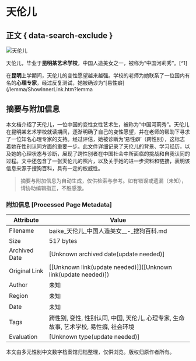 # 天伦儿

## 正文 { data-search-exclude }


![天伦儿](https://pic.baike.soso.com/ugc/baikepic2/0/20240509120606-580250130_jpeg_338_491_37018.jpg)

天伦儿，毕业于**昆明某艺术学校**，中国人造美女之一，被称为“中国河莉秀”。[^1]

在**昆明**上学期间，天伦儿的变性愿望越来越强。学校的老师为她联系了一位国内有名的**心理专家**，经过反复测试，她被确诊为“[易性癖](/lemma/ShowInnerLink.htm?lemma
<!-- tcd_original_link https://baike.sogou.com/v8914540.htm -->


## 摘要与附加信息

<!-- tcd_abstract -->
本文档介绍了天伦儿，一位中国的变性女性艺术生，被称为“中国河莉秀”。天伦儿在昆明某艺术学校就读期间，逐渐明确了自己的变性愿望，并在老师的帮助下寻求了一位知名心理专家的支持。经过评估，她被诊断为‘易性癖’（跨性别），这标志着她在性别认同方面的重要一步。此文件详细记录了天伦儿的背景、学习经历，以及她的心理状态与诊断，展现了跨性别者在中国社会中所面临的挑战和自我认同的过程。文中还包含了一张天伦儿的照片，以及关于她的进一步资料和链接，表明该信息来源于搜狗百科，具有一定的权威性。
<!-- tcd_abstract_end -->

> 摘要与附加信息为自动生成，仅供检索与参考。如有错误或遗漏（未知），请协助编辑指正，不胜感激。

### 附加信息 [Processed Page Metadata]

| Attribute       | Value                                  |
|-----------------|----------------------------------------|
| Filename        | baike_天伦儿_中国人造美女__-_搜狗百科.md                             |
| Size            | 517 bytes                           |
| Archived Date   | [Unknown archived date(update needed)]                             |
| Original Link   | [[Unknown link(update needed)]]([Unknown link(update needed)])                       |
| Author          | 未知                               |
| Region          | 未知                               |
| Date            | 未知                                 |
| Tags            | 跨性别, 变性, 性别认同, 中国, 天伦儿, 心理专家, 生命故事, 艺术学校, 易性癖, 社会环境                                 |
| Evaluation            | [Unknown type(update needed)]                                 |
<!-- tcd_table_end -->

本文由多元性别中文数字档案馆归档整理，仅供浏览。版权归原作者所有。
